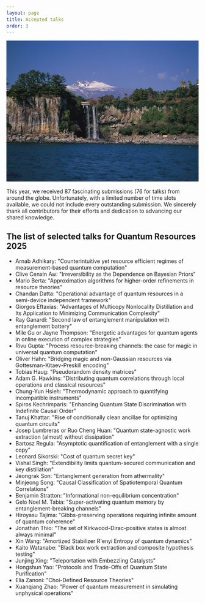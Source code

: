 ```yaml
---
layout: page
title: Accepted talks
order: 3
---
```


![Jeju3](/Jeju3.jpg)

This year, we received 87 fascinating submissions (76 for talks) from around the globe. Unfortunately, with a limited number of time slots available, we could not include every outstanding submission. We sincerely thank all contributors for their efforts and dedication to advancing our shared knowledge.

## The list of selected talks for Quantum Resources 2025
* Arnab Adhikary: "Counterintuitive yet resource efficient regimes of measurement-based quantum computation"
* Clive Cenxin Aw: "Irreversibility as the Dependence on Bayesian Priors"
* Mario Berta: "Approximation algorithms for higher-order refinements in resource theories"
* Chandan Datta: "Operational advantage of quantum resources in a semi-device independent framework"
* Giorgos Eftaxias: "Advantages of Multicopy Nonlocality Distillation and Its Application to Minimizing Communication Complexity"
* Ray Ganardi: "Second law of entanglement manipulation with entanglement battery"
* Mile Gu or Jayne Thompson: "Energetic advantages for quantum agents in online execution of complex strategies"
* Rivu Gupta: "Process resource-breaking channels: the case for magic in universal quantum computation"
* Oliver Hahn: "Bridging magic and non-Gaussian resources via Gottesman-Kitaev-Preskill encoding"
* Tobias Haug: "Pseudorandom density matrices"
* Adam G. Hawkins: "Distributing quantum correlations through local operations and classical resources"
* Chung-Yun Hsieh: "Thermodynamic approach to quantifying incompatible instruments"
* Spiros Kechrimparis: "Enhancing Quantum State Discrimination with Indefinite Causal Order"
* Tanuj Khattar: "Rise of conditionally clean ancillae for optimizing quantum circuits"
* Josep Lumbreras or Ruo Cheng Huan: "Quantum state-agnostic work extraction (almost) without dissipation"
* Bartosz Regula: "Asymptotic quantification of entanglement with a single copy"
* Leonard Sikorski:	"Cost of quantum secret key"
* Vishal Singh: "Extendibility limits quantum-secured communication and key distillation"
* Jeongrak Son: "Entanglement generation from athermality"
* Minjeong Song: "Causal Classification of Spatiotemporal Quantum Correlations"
* Benjamin Stratton: "Informational non-equilibrium concentration"
* Gelo Noel M. Tabia: "Super-activating quantum memory by entanglement-breaking channels"
* Hiroyasu Tajima: "Gibbs-preserving operations requiring infinite amount of quantum coherence"
* Jonathan Thio: "The set of Kirkwood-Dirac-positive states is almost always minimal"
* Xin Wang: "Amortized Stabilizer R\'enyi Entropy of quantum dynamics"
* Kaito Watanabe: "Black box work extraction and composite hypothesis testing"
* Junjing Xing: "Teleportation with Embezzling Catalysts"
* Hongshun Yao: "Protocols and Trade-Offs of Quantum State Purification"
* Elia Zanoni: "Choi-Defined Resource Theories"
* Xuanqiang Zhao: "Power of quantum measurement in simulating unphysical operations"



